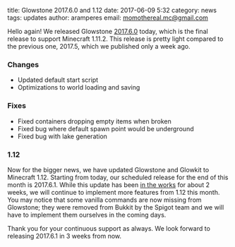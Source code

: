 title: Glowstone 2017.6.0 and 1.12
date: 2017-06-09 5:32
category: news
tags: updates
author: aramperes
email: momothereal.mc@gmail.com

Hello again! We released Glowstone [2017.6.0](https://github.com/GlowstoneMC/Glowstone/releases/tag/2017.6.0) today, which is the final release to support Minecraft 1.11.2. This release is pretty light compared to the previous one, 2017.5, which we published only a week ago.
 
### Changes
* Updated default start script
* Optimizations to world loading and saving
 
### Fixes
* Fixed containers dropping empty items when broken
* Fixed bug where default spawn point would be underground
* Fixed bug with lake generation
 
### 1.12
Now for the bigger news, we have updated Glowstone and Glowkit to Minecraft 1.12. Starting from today, our scheduled release for the end of this month is 2017.6.1. While this update has been [in the works](https://github.com/GlowstoneMC/Glowstone/pull/477) for about 2 weeks, we will continue to implement more features from 1.12 this month. You may notice that some vanilla commands are now missing from Glowstone; they were removed from Bukkit by the Spigot team and we will have to implement them ourselves in the coming days.
 
Thank you for your continuous support as always. We look forward to releasing 2017.6.1 in 3 weeks from now.
